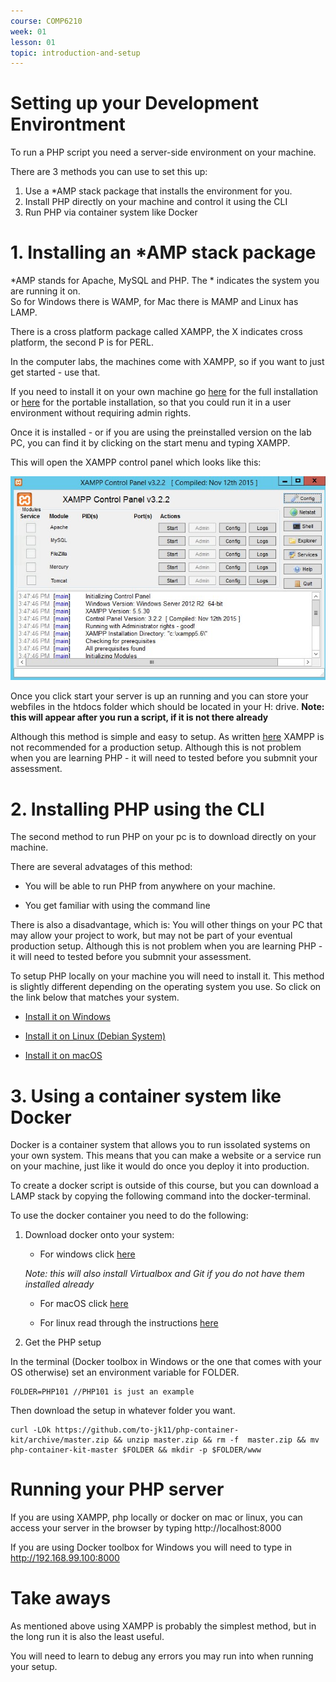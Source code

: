 ```yaml
---
course: COMP6210
week: 01
lesson: 01
topic: introduction-and-setup
---
```


# Setting up your Development Environtment

To run a PHP script you need a server-side environment on your machine.

There are 3 methods you can use to set this up:

1. Use a *AMP stack package that installs the environment for you.
2. Install PHP directly on your machine and control it using the CLI
3. Run PHP via container system like Docker

# 1. Installing an *AMP stack package

*AMP stands for Apache, MySQL and PHP. The * indicates the system you are running it on.  
So for Windows there is WAMP, for Mac there is MAMP and Linux has LAMP.

There is a cross platform package called XAMPP, the X indicates cross platform, the second P is for PERL.

In the computer labs, the machines come with XAMPP, so if you want to just get started - use that.

If you need to install it on your own machine go [here](https://www.apachefriends.org/download.html) for the full installation or [here](https://portableapps.com/apps/development/xampp) for the portable installation, so that you could run it in a user environment without requiring admin rights.

Once it is installed - or if you are using the preinstalled version on the lab PC, you can find it by clicking on the start menu and typing XAMPP.

This will open the XAMPP control panel which looks like this:

![XAMPP Control Panel](../images/XAMPP_1.jpg)

Once you click start your server is up an running and you can store your webfiles in the htdocs folder which should be located in your H: drive. **Note: this will appear after you run a script, if it is not there already**

Although this method is simple and easy to setup. As written [here](https://www.apachefriends.org/hosting.html) XAMPP is not recommended for a production setup. Although this is not problem when you are learning PHP - it will need to tested before you submnit your assessment.

# 2. Installing PHP using the CLI

The second method to run PHP on your pc is to download directly on your machine.

There are several advatages of this method:

* You will be able to run PHP from anywhere on your machine.

* You get familiar with using the command line

There is also a disadvantage, which is: You will other things on your PC that may allow your project to work, but may not be part of your eventual production setup. Although this is not problem when you are learning PHP - it will need to tested before you submnit your assessment.

To setup PHP locally on your machine you will need to install it. This method is slightly different depending on the operating system you use. So click on the link below that matches your system.

* [Install it on Windows](../extra/01a-Install-PHP-on-Windows.pdf)

* [Install it on Linux (Debian System)](../extra/01b-Install-PHP-on-Linux-Debian.pdf)

* [Install it on macOS ](../extra/01c-Install-PHP-on-macOS.pdf)

# 3. Using a container system like Docker

Docker is a container system that allows you to run issolated systems on your own system. This means that you can make a website or a service run on your machine, just like it would do once you deploy it into production.

To create a docker script is outside of this course, but you can download a LAMP stack by copying the following command into the docker-terminal.

To use the docker container you need to do the following:

1. Download docker onto your system:

    * For windows click [here](https://github.com/docker/toolbox/releases/download/v18.09.3/DockerToolbox-18.09.3.exe)

    *Note: this will also install Virtualbox and Git if you do not have them installed already*

    * For macOS click [here](https://download.docker.com/mac/stable/31259/Docker.dmg)

    * For linux read through the instructions [here](https://docs.docker.com/install/linux/docker-ce/ubuntu/)

2. Get the PHP setup

In the terminal (Docker toolbox in Windows or the one that comes with your OS otherwise) set an environment variable for FOLDER.

```
FOLDER=PHP101 //PHP101 is just an example
```

Then download the setup in whatever folder you want.

```
curl -LOk https://github.com/to-jk11/php-container-kit/archive/master.zip && unzip master.zip && rm -f  master.zip && mv php-container-kit-master $FOLDER && mkdir -p $FOLDER/www
```

# Running your PHP server

If you are using XAMPP, php locally or docker on mac or linux, you can access your server in the browser by typing http://localhost:8000

If you are using Docker toolbox for Windows you will need to type in http://192.168.99.100:8000

# Take aways

As mentioned above using XAMPP is probably the simplest method, but in the long run it is also the least useful. 

You will need to learn to debug any errors you may run into when running your setup.

